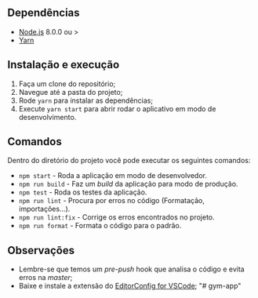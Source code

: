 
## Dependências

- [Node.js](https://nodejs.org/en/) 8.0.0 ou >
- [Yarn](https://yarnpkg.com/pt-BR/docs/install)

## Instalação e execução

1. Faça um clone do repositório;
2. Navegue até a pasta do projeto;
3. Rode ``yarn`` para instalar as dependências;
4. Execute `yarn start` para abrir rodar o aplicativo em modo de desenvolvimento.

## Comandos

Dentro do diretório do projeto você pode executar os seguintes comandos:

- `npm start` - Roda a aplicação em modo de desenvolvedor.
- `npm run build` - Faz um *build* da aplicação para modo de produção.
- `npm test` - Roda os testes da aplicação.
- `npm run lint` - Procura por erros no código (Formatação, importações...).
- `npm run lint:fix` - Corrige os erros encontrados no projeto.
- `npm run format` - Formata o código para o padrão.

## Observações

- Lembre-se que temos um *pre-push* hook que analisa o código e evita erros na *master*;
- Baixe e instale a extensão do [EditorConfig for VSCode](https://marketplace.visualstudio.com/items?itemName=EditorConfig.EditorConfig);
"# gym-app" 
